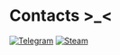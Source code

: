 # Contacts >_<
[![Telegram](https://img.shields.io/badge/-Telegram-blue?style=for-the-badge&logo=telegram)](https://t.me/shizoplast)
[![Steam](https://img.shields.io/badge/-Steam-black?style=for-the-badge&logo=steam)](https://steamcommunity.com/id/apatheticslayer) 